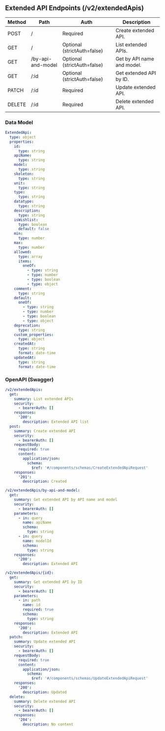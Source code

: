 ## Extended API Endpoints (/v2/extendedApis)

| Method | Path | Auth | Description |
|---|---|---|---|
| POST | / | Required | Create extended API. |
| GET | / | Optional (strictAuth=false) | List extended APIs. |
| GET | /by-api-and-model | Optional (strictAuth=false) | Get by API name and model. |
| GET | /:id | Optional (strictAuth=false) | Get extended API by ID. |
| PATCH | /:id | Required | Update extended API. |
| DELETE | /:id | Required | Delete extended API. |

### Data Model

```yaml
ExtendedApi:
  type: object
  properties:
    id:
      type: string
    apiName:
      type: string
    model:
      type: string
    skeleton:
      type: string
    unit:
      type: string
    type:
      type: string
    datatype:
      type: string
    description:
      type: string
    isWishlist:
      type: boolean
      default: false
    min:
      type: number
    max:
      type: number
    allowed:
      type: array
      items:
        oneOf:
          - type: string
          - type: number
          - type: boolean
          - type: object
    comment:
      type: string
    default:
      oneOf:
        - type: string
        - type: number
        - type: boolean
        - type: object
    deprecation:
      type: string
    custom_properties:
      type: object
    createdAt:
      type: string
      format: date-time
    updatedAt:
      type: string
      format: date-time
```

### OpenAPI (Swagger)

```yaml
/v2/extendedApis:
  get:
    summary: List extended APIs
    security:
      - bearerAuth: []
    responses:
      '200':
        description: Extended API list
  post:
    summary: Create extended API
    security:
      - bearerAuth: []
    requestBody:
      required: true
      content:
        application/json:
          schema:
            $ref: '#/components/schemas/CreateExtendedApiRequest'
    responses:
      '201':
        description: Created

/v2/extendedApis/by-api-and-model:
  get:
    summary: Get extended API by API name and model
    security:
      - bearerAuth: []
    parameters:
      - in: query
        name: apiName
        schema:
          type: string
      - in: query
        name: modelId
        schema:
          type: string
    responses:
      '200':
        description: Extended API

/v2/extendedApis/{id}:
  get:
    summary: Get extended API by ID
    security:
      - bearerAuth: []
    parameters:
      - in: path
        name: id
        required: true
        schema:
          type: string
    responses:
      '200':
        description: Extended API
  patch:
    summary: Update extended API
    security:
      - bearerAuth: []
    requestBody:
      required: true
      content:
        application/json:
          schema:
            $ref: '#/components/schemas/UpdateExtendedApiRequest'
    responses:
      '200':
        description: Updated
  delete:
    summary: Delete extended API
    security:
      - bearerAuth: []
    responses:
      '204':
        description: No content
```

